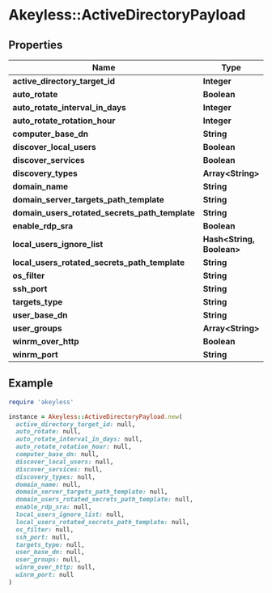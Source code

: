 # Akeyless::ActiveDirectoryPayload

## Properties

| Name | Type | Description | Notes |
| ---- | ---- | ----------- | ----- |
| **active_directory_target_id** | **Integer** |  | [optional] |
| **auto_rotate** | **Boolean** |  | [optional] |
| **auto_rotate_interval_in_days** | **Integer** |  | [optional] |
| **auto_rotate_rotation_hour** | **Integer** |  | [optional] |
| **computer_base_dn** | **String** |  | [optional] |
| **discover_local_users** | **Boolean** | Deprecated | [optional] |
| **discover_services** | **Boolean** |  | [optional] |
| **discovery_types** | **Array&lt;String&gt;** |  | [optional] |
| **domain_name** | **String** |  | [optional] |
| **domain_server_targets_path_template** | **String** |  | [optional] |
| **domain_users_rotated_secrets_path_template** | **String** |  | [optional] |
| **enable_rdp_sra** | **Boolean** |  | [optional] |
| **local_users_ignore_list** | **Hash&lt;String, Boolean&gt;** |  | [optional] |
| **local_users_rotated_secrets_path_template** | **String** |  | [optional] |
| **os_filter** | **String** |  | [optional] |
| **ssh_port** | **String** |  | [optional] |
| **targets_type** | **String** |  | [optional] |
| **user_base_dn** | **String** |  | [optional] |
| **user_groups** | **Array&lt;String&gt;** |  | [optional] |
| **winrm_over_http** | **Boolean** |  | [optional] |
| **winrm_port** | **String** |  | [optional] |

## Example

```ruby
require 'akeyless'

instance = Akeyless::ActiveDirectoryPayload.new(
  active_directory_target_id: null,
  auto_rotate: null,
  auto_rotate_interval_in_days: null,
  auto_rotate_rotation_hour: null,
  computer_base_dn: null,
  discover_local_users: null,
  discover_services: null,
  discovery_types: null,
  domain_name: null,
  domain_server_targets_path_template: null,
  domain_users_rotated_secrets_path_template: null,
  enable_rdp_sra: null,
  local_users_ignore_list: null,
  local_users_rotated_secrets_path_template: null,
  os_filter: null,
  ssh_port: null,
  targets_type: null,
  user_base_dn: null,
  user_groups: null,
  winrm_over_http: null,
  winrm_port: null
)
```

